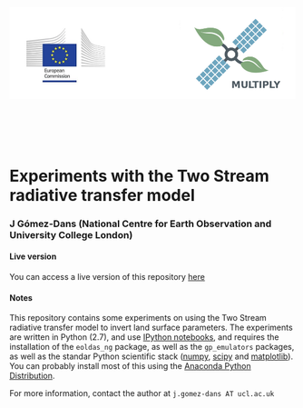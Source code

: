 <p><img src="cropped-multiply_banner_2016.jpg" scale="10%"  align="left" /> <img src="", align="right" src="http://www.nceo.ac.uk/wp-content/themes/nceo/assets/images//logos/img_logo_white.svg" /></p>
<p>&nbsp;</p>
<p>&nbsp;</p>
<p>&nbsp;</p>

# Experiments with the Two Stream radiative transfer model


### J Gómez-Dans (National Centre for Earth Observation and University College London)

#### Live version

You can access a live version of this repository [here](http://35.187.13.219:8000)

#### Notes


This repository contains some experiments on using the Two Stream radiative transfer model to invert land surface parameters. The experiments are written in Python (2.7), and use [IPython notebooks](https://ipython.org/), and  requires the installation of the `eoldas_ng` package, as well as the `gp_emulators` packages, as well as the standar Python scientific stack ([numpy](http://numpy.org), [scipy](http://scipy.org) and [matplotlib](http://matplotlib.org)). You can probably install most of this using the [Anaconda Python Distribution](https://www.continuum.io/downloads).

For more information, contact the author at ``j.gomez-dans AT ucl.ac.uk``


